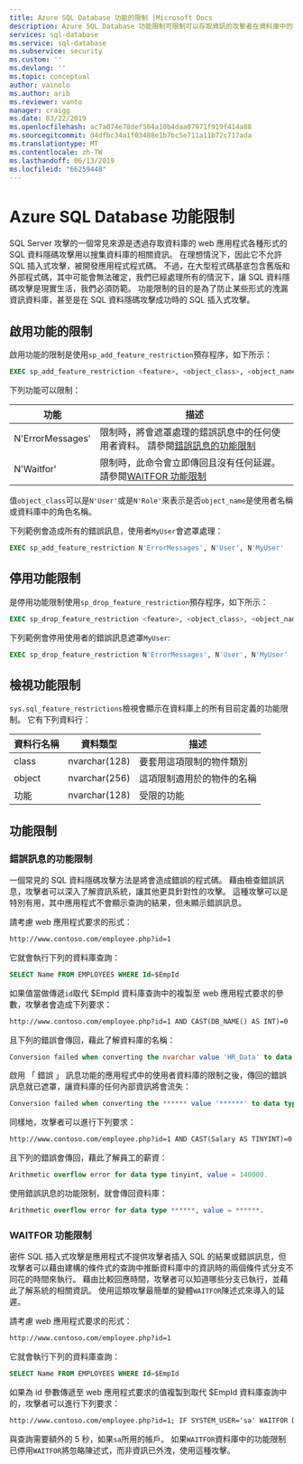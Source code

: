 ```yaml
---
title: Azure SQL Database 功能的限制 |Microsoft Docs
description: Azure SQL Database 功能限制可限制可以存取資訊的攻擊者在資料庫中的功能，改善您的資料庫安全性。
services: sql-database
ms.service: sql-database
ms.subservice: security
ms.custom: ''
ms.devlang: ''
ms.topic: conceptual
author: vainolo
ms.author: arib
ms.reviewer: vanto
manager: craigg
ms.date: 03/22/2019
ms.openlocfilehash: ac7a074e78def504a10b4daa07971f919f414a88
ms.sourcegitcommit: d4dfbc34a1f03488e1b7bc5e711a11b72c717ada
ms.translationtype: MT
ms.contentlocale: zh-TW
ms.lasthandoff: 06/13/2019
ms.locfileid: "66259448"
---
```

# <a name="azure-sql-database-feature-restrictions"></a>Azure SQL Database 功能限制

SQL Server 攻擊的一個常見來源是透過存取資料庫的 web 應用程式各種形式的 SQL 資料隱碼攻擊用以搜集資料庫的相關資訊。  在理想情況下，因此它不允許 SQL 插入式攻擊，被開發應用程式程式碼。  不過，在大型程式碼基底包含舊版和外部程式碼，其中可能會無法確定，我們已經處理所有的情況下，讓 SQL 資料隱碼攻擊是現實生活，我們必須防範。  功能限制的目的是為了防止某些形式的洩漏資訊資料庫，甚至是在 SQL 資料隱碼攻擊成功時的 SQL 插入式攻擊。

## <a name="enabling-feature-restrictions"></a>啟用功能的限制

啟用功能的限制是使用`sp_add_feature_restriction`預存程序，如下所示：

```sql
EXEC sp_add_feature_restriction <feature>, <object_class>, <object_name>
```

下列功能可以限制：

| 功能          | 描述 |
|------------------|-------------|
| N'ErrorMessages' | 限制時，將會遮罩處理的錯誤訊息中的任何使用者資料。 請參閱[錯誤訊息的功能限制](#error-messages-feature-restriction) |
| N'Waitfor'       | 限制時，此命令會立即傳回且沒有任何延遲。 請參閱[WAITFOR 功能限制](#waitfor-feature-restriction) |

值`object_class`可以是`N'User'`或是`N'Role'`來表示是否`object_name`是使用者名稱或資料庫中的角色名稱。

下列範例會造成所有的錯誤訊息，使用者`MyUser`會遮罩處理：

```sql
EXEC sp_add_feature_restriction N'ErrorMessages', N'User', N'MyUser'
```

## <a name="disabling-feature-restrictions"></a>停用功能限制

是停用功能限制使用`sp_drop_feature_restriction`預存程序，如下所示：

```sql
EXEC sp_drop_feature_restriction <feature>, <object_class>, <object_name>
```

下列範例會停用使用者的錯誤訊息遮罩`MyUser`:

```sql
EXEC sp_drop_feature_restriction N'ErrorMessages', N'User', N'MyUser'
```

## <a name="viewing-feature-restrictions"></a>檢視功能限制

`sys.sql_feature_restrictions`檢視會顯示在資料庫上的所有目前定義的功能限制。 它有下列資料行：

| 資料行名稱 | 資料類型 | 描述 |
|-------------|-----------|-------------|
| class       | nvarchar(128) | 要套用這項限制的物件類別 |
| object      | nvarchar(256) | 這項限制適用於的物件的名稱 |
| 功能     | nvarchar(128) | 受限的功能 |

## <a name="feature-restrictions"></a>功能限制

### <a name="error-messages-feature-restriction"></a>錯誤訊息的功能限制

一個常見的 SQL 資料隱碼攻擊方法是將會造成錯誤的程式碼。  藉由檢查錯誤訊息，攻擊者可以深入了解資訊系統，讓其他更具針對性的攻擊。  這種攻擊可以是特別有用，其中應用程式不會顯示查詢的結果，但未顯示錯誤訊息。

請考慮 web 應用程式要求的形式：

```html
http://www.contoso.com/employee.php?id=1
```

它就會執行下列的資料庫查詢：

```sql
SELECT Name FROM EMPLOYEES WHERE Id=$EmpId
```

如果值當做傳遞`id`取代 $EmpId 資料庫查詢中的複製至 web 應用程式要求的參數，攻擊者會造成下列要求：

```html
http://www.contoso.com/employee.php?id=1 AND CAST(DB_NAME() AS INT)=0
```

且下列的錯誤會傳回，藉此了解資料庫的名稱：

```sql
Conversion failed when converting the nvarchar value 'HR_Data' to data type int.
```

啟用 「 錯誤 」 訊息功能的應用程式中的使用者資料庫的限制之後，傳回的錯誤訊息就已遮罩，讓資料庫的任何內部資訊將會流失：

```sql
Conversion failed when converting the ****** value '******' to data type ******.
```

同樣地，攻擊者可以進行下列要求：

```html
http://www.contoso.com/employee.php?id=1 AND CAST(Salary AS TINYINT)=0
```

且下列的錯誤會傳回，藉此了解員工的薪資：

```sql
Arithmetic overflow error for data type tinyint, value = 140000.
```

使用錯誤訊息的功能限制，就會傳回資料庫：

```sql
Arithmetic overflow error for data type ******, value = ******.
```

### <a name="waitfor-feature-restriction"></a>WAITFOR 功能限制

密件 SQL 插入式攻擊是應用程式不提供攻擊者插入 SQL 的結果或錯誤訊息，但攻擊者可以藉由建構的條件式的查詢中推斷資料庫中的資訊時的兩個條件式分支不同花的時間來執行。 藉由比較回應時間，攻擊者可以知道哪些分支已執行，並藉此了解系統的相關資訊。 使用這類攻擊最簡單的變體`WAITFOR`陳述式來導入的延遲。

請考慮 web 應用程式要求的形式：

```html
http://www.contoso.com/employee.php?id=1
```

它就會執行下列的資料庫查詢：

```sql
SELECT Name FROM EMPLOYEES WHERE Id=$EmpId
```

如果為 id 參數傳遞至 web 應用程式要求的值複製到取代 $EmpId 資料庫查詢中的，攻擊者可以進行下列要求：

```html
http://www.contoso.com/employee.php?id=1; IF SYSTEM_USER='sa' WAITFOR DELAY '00:00:05'
```

與查詢需要額外的 5 秒，如果`sa`所用的帳戶。 如果`WAITFOR`資料庫中的功能限制已停用`WAITFOR`將忽略陳述式，而非資訊已外洩，使用這種攻擊。